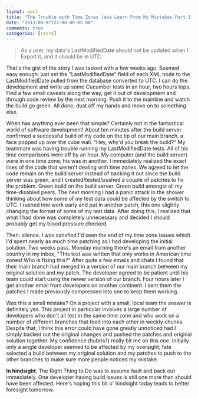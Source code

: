 ```yaml
---
layout: post
title: "The Trouble with Time Zones (aka Learn From My Mistakes Part 1)"
date: "2013-08-07T22:00:00-05:00"
comments: true
categories: [retro]
---
```


> As a user, my data's LastModifiedDate should not be updated when I Export it, and it should be in UTC.

That's the gist of the story I was tasked with a few weeks ago. Seemed easy enough: just set the "LastModifiedDate" field of each XML node to the LastModifiedDate pulled from the database converted to UTC. I can do the development and write up some Cucumber tests in an hour, two hours tops. Find a few small caveats along the way, get it out of development and through code review by the next morning. Push it to the mainline and watch the build go green. All done, dust off my hands and move on to something else.

When has anything ever been that simple? Certainly not in the fantastical world of software development! About ten minutes after the build server confirmed a successful build of my code on the tip of our main branch, a face popped up over the cube wall. "Hey, why'd you break the build?" My teammate was having trouble running my LastModifiedDate tests. All of his time comparisons were off by an hour. My computer (and the build server) were in one time zone; his was in another. I immediately realized the exact lines of the code that weren't dealing with time zones. We agreed to let the code remain on the build server instead of backing it out since the build server was green, and I created/tested/pushed a couple of patches to fix the problem. Green build on the build server. Green build amongst all my time-disabled peers. The next morning I had a panic attack in the shower thinking about how some of my test data could be affected by the switch to UTC. I rushed into work early and put in another patch, this one slightly changing the format of some of my test data. After doing this, I realized that what I had done was completely unnecessary and decided I should probably get my blood pressure checked.

Then: silence. I was satisfied I'd seen the end of my time zone issues which I'd spent nearly as much time patching as I had developing the initial solution. Two weeks pass. Monday morning there's an email from another country in my inbox, "This test was written that only works in American time zones! Who is fixing this?" After quite a few emails and chats I found that their main branch had merged in a version of our main branch between my original solution and my patch. The developer agreed to be patient until his team could start using the newer version of our branch. Four hours later I get another email from developers on another continent. I sent them the patches I made previously compressed into one to keep them working.

Was this a small mistake? On a project with a small, local team the answer is definitely yes. This project in particular involves a large number of developers who don't all test in the same time zone and who work on a number of different branches that feed into each other in weekly chunks. Despite that, I think this error could have gone greatly unnoticed had I simply backed out the original changes and pushed the patches and original solution together. My confidence (hubris?) really bit me on this one. Initially only a single developer seemed to be affected by my oversight; fate selected a build between my original solution and my patches to push to the other branches to make sure more people noticed my mistake.

**In hindsight**, The Right Thing to Do was to assume fault and back out immediately. One developer having build issues is still one more than should have been affected. Here's hoping this bit o' hindsight today leads to better foresight tomorrow.
